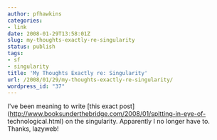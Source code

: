 ```yaml
---
author: pfhawkins
categories:
- link
date: 2008-01-29T13:58:01Z
slug: my-thoughts-exactly-re-singularity
status: publish
tags:
- sf
- singularity
title: 'My Thoughts Exactly re: Singularity'
url: /2008/01/29/my-thoughts-exactly-re-singularity/
wordpress_id: "37"
---
```


I've been meaning to write [this exact
post](http://www.booksunderthebridge.com/2008/01/spitting-in-eye-of-
technological.html) on the singularity. Apparently I no longer have to.
Thanks, lazyweb!

